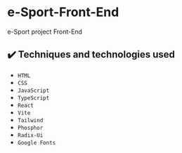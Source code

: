 # e-Sport-Front-End
e-Sport project Front-End

## ✔️ Techniques and technologies used

- ``HTML``
- ``CSS``
- ``JavaScript``
- ``TypeScript``
- ``React``
- ``Vite``
- ``Tailwind``
- ``Phosphor``
- ``Radix-Ui``
- ``Google Fonts``

